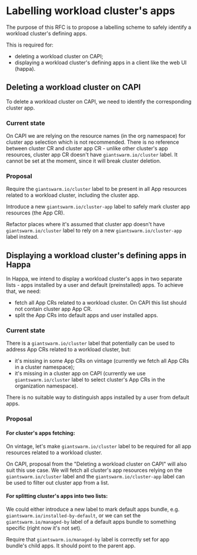 # Labelling workload cluster's apps

The purpose of this RFC is to propose a labelling scheme to safely identify a workload cluster's defining apps.

This is required for:

- deleting a workload cluster on CAPI;
- displaying a workload cluster's defining apps in a client like the web UI (happa).

## Deleting a workload cluster on CAPI

To delete a workload cluster on CAPI, we need to identify the corresponding cluster app.

### Current state

On CAPI we are relying on the resource names (in the org namespace) for cluster app selection which is not recommended. There is no reference between cluster CR and cluster app CR - unlike other cluster's app resources, cluster app CR doesn't have `giantswarm.io/cluster` label. It cannot be set at the moment, since it will break cluster deletion.

### Proposal

Require the `giantswarm.io/cluster` label to be present in all App resources related to a workload cluster, including the cluster app.

Introduce a new `giantswarm.io/cluster-app` label to safely mark cluster app resources (the App CR).

Refactor places where it's assumed that cluster app doesn't have `giantswarm.io/cluster` label to rely on a new `giantswarm.io/cluster-app` label instead.

## Displaying a workload cluster's defining apps in Happa

In Happa, we intend to display a workload cluster's apps in two separate lists - apps installed by a user and default (preinstalled) apps. To achieve that, we need:

- fetch all App CRs related to a workload cluster. On CAPI this list should not contain cluster app App CR.
- split the App CRs into default apps and user installed apps.

### Current state

There is a `giantswarm.io/cluster` label that potentially can be used to address App CRs related to a workload cluster, but:

- it's missing in some App CRs on vintage (currently we fetch all App CRs in a cluster namespace);
- it's missing in a cluster app on CAPI (currently we use `giantswarm.io/cluster` label to select cluster's App CRs in the organization namespace).

There is no suitable way to distinguish apps installed by a user from default apps.

### Proposal

#### For cluster's apps fetching:

On vintage, let's make `giantswarm.io/cluster` label to be required for all app resources related to a workload cluster.

On CAPI, proposal from the "Deleting a workload cluster on CAPI" will also suit this use case. We will fetch all cluster's app resources relying on the `giantswarm.io/cluster` label and the `giantswarm.io/cluster-app` label can be used to filter out cluster app from a list.

#### For splitting cluster's apps into two lists:

We could either introduce a new label to mark default apps bundle, e.g. `giantswarm.io/installed-by-default`, or we can set the `giantswarm.io/managed-by` label of a default apps bundle to something specific (right now it's not set).

Require that `giantswarm.io/managed-by` label is correctly set for app bundle's child apps. It should point to the parent app.
